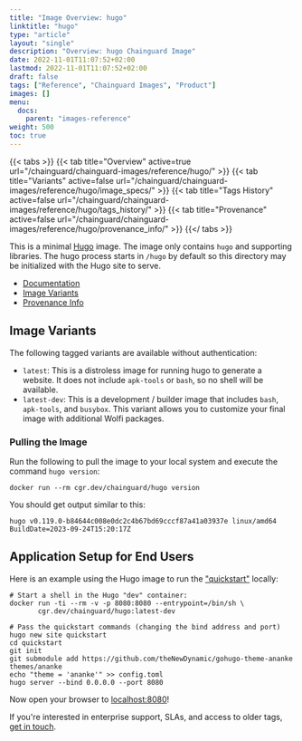 ```yaml
---
title: "Image Overview: hugo"
linktitle: "hugo"
type: "article"
layout: "single"
description: "Overview: hugo Chainguard Image"
date: 2022-11-01T11:07:52+02:00
lastmod: 2022-11-01T11:07:52+02:00
draft: false
tags: ["Reference", "Chainguard Images", "Product"]
images: []
menu:
  docs:
    parent: "images-reference"
weight: 500
toc: true
---
```


{{< tabs >}}
{{< tab title="Overview" active=true url="/chainguard/chainguard-images/reference/hugo/" >}}
{{< tab title="Variants" active=false url="/chainguard/chainguard-images/reference/hugo/image_specs/" >}}
{{< tab title="Tags History" active=false url="/chainguard/chainguard-images/reference/hugo/tags_history/" >}}
{{< tab title="Provenance" active=false url="/chainguard/chainguard-images/reference/hugo/provenance_info/" >}}
{{</ tabs >}}



This is a minimal [Hugo](https://gohugo.io/) image. The image only contains
`hugo` and supporting libraries.  The hugo process starts in `/hugo` by default
so this directory may be initialized with the Hugo site to serve.

- [Documentation](https://edu.chainguard.dev/chainguard/chainguard-images/reference/hugo)
- [Image Variants](https://edu.chainguard.dev/chainguard/chainguard-images/reference/hugo/image_specs/)
- [Provenance Info](https://edu.chainguard.dev/chainguard/chainguard-images/reference/hugo/provenance_info/)

## Image Variants

The following tagged variants are available without authentication:

- `latest`: This is a distroless image for running hugo to generate a website. It does not include `apk-tools` or `bash`, so no shell will be available.
- `latest-dev`: This is a development / builder image that includes `bash`, `apk-tools`, and `busybox`. This variant allows you to customize your final image with additional Wolfi packages.

### Pulling the Image
Run the following to pull the image to your local system and execute the command `hugo version`:

```shell
docker run --rm cgr.dev/chainguard/hugo version
```

You should get output similar to this:

```
hugo v0.119.0-b84644c008e0dc2c4b67bd69cccf87a41a03937e linux/amd64 BuildDate=2023-09-24T15:20:17Z
```

## Application Setup for End Users

Here is an example using the Hugo image to run the
["quickstart"](https://gohugo.io/getting-started/quick-start/#commands) locally:

```shell
# Start a shell in the Hugo "dev" container:
docker run -ti --rm -v -p 8080:8080 --entrypoint=/bin/sh \
       cgr.dev/chainguard/hugo:latest-dev

# Pass the quickstart commands (changing the bind address and port)
hugo new site quickstart
cd quickstart
git init
git submodule add https://github.com/theNewDynamic/gohugo-theme-ananke themes/ananke
echo "theme = 'ananke'" >> config.toml
hugo server --bind 0.0.0.0 --port 8080
```

Now open your browser to [localhost:8080](http://localhost:8080)!

If you're interested in enterprise support, SLAs, and access to older tags, [get in touch](https://www.chainguard.dev/chainguard-images).



